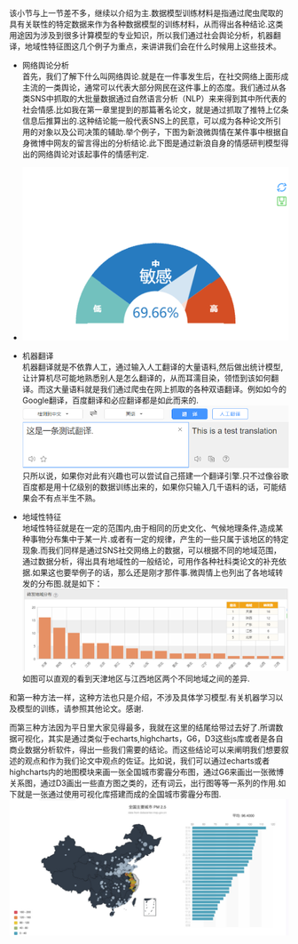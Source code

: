 该小节与上一节差不多，继续以介绍为主.数据模型训练材料是指通过爬虫爬取的具有关联性的特定数据来作为各种数据模型的训练材料，从而得出各种结论.这类用途因为涉及到很多计算模型的专业知识，所以我们通过社会舆论分析，机器翻译，地域性特征图这几个例子为重点，来讲讲我们会在什么时候用上这些技术。

* 网络舆论分析  
   首先，我们了解下什么叫网络舆论.就是在一件事发生后，在社交网络上面形成主流的一类舆论，通常可以代表大部分网民在这件事上的态度。我们通过从各类SNS中抓取的大批量数据通过自然语言分析（NLP）来来得到其中所代表的社会情感.比如我在第一章里提到的那篇著名论文，就是通过抓取了推特上亿条信息后推算出的.这种结论能一般代表SNS上的民意，可以成为各种论文所引用的对象以及公司决策的辅助.举个例子，下图为新浪微舆情在某件事中根据自身微博中网友的留言得出的分析结论.此下图是通过新浪自身的情感研判模型得出的网络舆论对该起事件的情感判定.

* ![](/assets/下载.png)

* 机器翻译  
  机器翻译就是不依靠人工，通过输入人工翻译的大量语料,然后做出统计模型,让计算机尽可能地熟悉别人是怎么翻译的，从而耳濡目染，领悟到该如何翻译。而这大量语料就是我们通过爬虫在网上抓取的各种双语翻译。例如如今的Google翻译，百度翻译和必应翻译都是如此而来的.![](/assets/QQ截图20170804230222.png)只所以说，如果你对此有兴趣也可以尝试自己搭建一个翻译引擎.只不过像谷歌百度都是用十亿级别的数据训练出来的，如果你只输入几千语料的话，可能结果会不有点半生不熟。

* 地域性特征  
  地域性特征就是在一定的范围内,由于相同的历史文化、气候地理条件,造成某种事物分布集中于某一片.或者有一定的规律，产生的一些只属于该地区的特定现象.而我们同样是通过SNS社交网络上的数据，可以根据不同的地域范围，通过数据分析，得出具有地域性的一般结论，可用作各种社科类论文的补充依据.如果这也要举例子的话，那么还是刚才那件事.微舆情上也列出了各地域转发的分布图.就是如下：![](/assets/QQ截图20170804230728.png)如图可以直观的看到天津地区与江西地区两个不同地域之间的差异.

和第一种方法一样，这种方法也只是介绍，不涉及具体学习模型.有关机器学习以及模型的训练，请参照其他论文。感谢.

而第三种方法因为平日里大家见得最多，我就在这里的结尾给带过去好了.所谓数据可视化，其实是通过类似于echarts,highcharts，G6，D3这些js库或者是各自商业数据分析软件，得出一些我们需要的结论。而这些结论可以来阐明我们想要叙述的观点和作为我们论文中观点的佐证。比如说，我们可以通过echarts或者highcharts内的地图模块来画一张全国城市雾霾分布图，通过G6来画出一张微博关系图，通过D3画出一些直方图之类的，还有词云，出行图等等一系列的作用.如下就是一张通过使用可视化库搭建而成的全国城市雾霾分布图.![](/assets/QQ截图20170804231325.png)





